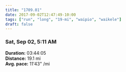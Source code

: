 ```yaml
---
title: "1709.01"
date: 2017-09-02T12:47:49-10:00
tags: ["run", "long", "19-mi", "waipio", "waikele"]
draft: false
---
```


### Sat, Sep 02, 5:11 AM

**Duration:** 03:44:05  
**Distance:** 19.1 mi  
**Avg. pace:** 11'43" /mi